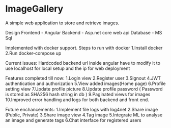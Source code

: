 # ImageGallery
A simple web application to store and retrieve images.


Design
Frontend - Angular
Backend - Asp.net core web api
Database - MS Sql


Implemented with docker support.
Steps to run with docker
1.Install docker
2.Run docker-compose up

Current issues: Hardcoded backend url inside angular have to modify it to use localhost for local setup and the ip for web deployment

Features completed till now:
1.Login view
2.Register user
3.Signout
4.JWT authentication and authorization
5.View added images(Home page)
6.Profile setting view
7.Update profile picture
8.Update profile password ( Password is stored as SHA256 hash string in db )
9.Paginated views for images
10.Improved error handling and logs for both backend and front end.

Future enchancements:
1.Implement file logs with log4net
2.Share image (Public, Private)
3.Share image view
4.Tag image
5.Integrate ML to analyse an image and generate tags
6.Chat interface for registered users
